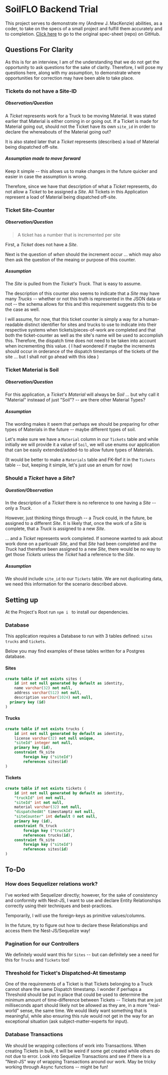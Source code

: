 # SoilFLO Backend Trial

This project serves to demonstrate my (Andrew J. MacKenzie) abilities, as a coder, to take on the specs of a small project and fulfill them accurately and to completion. [Click here](https://github.com/SoilFLO/interview-takehome-be) to go to the original spec-sheet (repo) on GitHub.


## Questions For Clarity

As this is for an interview, I am of the understanding that we do not get the opportunity to ask questions for the sake of clarity. Therefore, I will pose my questions here, along with my assumption, to demonstrate where opportunities for correction may have been able to take place.

### Tickets do not have a Site-ID

##### Observation/Question

A *Ticket* represents work for a Truck to be moving Material. It was stated earlier that Material is either coming in or going out. If a Ticket is made for Material going out, should not the Ticket have its own `site_id` in order to declare the whereabouts of the Material going out?

It is also stated later that a *Ticket* represents (describes) a load of Material being dispatched off-site.

##### Assumption made to move forward

Keep it simple -- this allows us to make changes in the future quicker and easier in case the assumption is wrong. 

Therefore, since we have that description of what a *Ticket* represents, do not allow a *Ticket* to be assigned a *Site*. All Tickets in this Application represent a load of Material being dispatched off-site.

### Ticket Site-Counter

##### Observation/Question

> A ticket has a number that is incremented per site

First, a *Ticket* does not have a *Site*.

Next is the question of *when* should the increment occur ... which may also then ask the question of the meaing or purpose of this counter.

##### Assumption

The *Site* is pulled from the *Ticket's Truck*. That is easy to assume.

The description of this counter also seems to indicate that a *Site* may have many *Trucks* -- whether or not this truth is represented in the JSON data or not -- the schema allows for this and this requirement suggests this to be the case as well.

I will assume, for now, that this ticket counter is simply a way for a human-readable distinct identifier for sites and trucks to use to indicate into their respective systems when tickets/pieces-of-work are completed and that both the ticket-counter as well as the site's name will be used to accomplish this. Therefore, the dispatch time does not need to be taken into account when incrementing this value. ( I had wondered if maybe the increments should occur in orderance of the dispatch timestamps of the tickets of the site ... but I shall *not* go ahead with this idea )

### Ticket Material is Soil

##### Observation/Question

For this application, a *Ticket's Material* will always be *Soil* ... but why call it "Material" insteaad of just "Soil"? -- are there other Material Types?

##### Assumption

The wording makes it seem that perhaps we should be preparing for other types of Materials in the future -- maybe different types of soil.

Let's make sure we have a `Material` column in our `Tickets` table and while initially we will provide it a value of `Soil`, we will use enums our application that can be easily extended/added-to to allow future types of Materials. 

(It would be better to make a `Materials` table and FK-Ref it in the `Tickets` table -- but, keeping it simple, let's just use an enum for now)

### Should a *Ticket* have a *Site*?

##### Question/Observation

In the description of a *Ticket* there is no reference to one having a *Site* -- only a *Truck*.

However, just thinking things through -- a *Truck* could, in the future, be assigned to a different *Site*. It is likely that, once the work of a *Site* is complete, that a *Truck* is assigned to a new *Site*. 

... and a *Ticket* represents work completed. If someone wanted to ask about work done on a particualr *Site*, and that *Site* had been completed and the *Truck* had therefore been assigned to a new *Site*, there would be no way to get those *Tickets* unless the *Ticket* had a reference to the *Site*.

##### Assumption

We should include `site_id` to our `Tickets` table. We are not duplicating data, we need this information for the scenario described above.

## Setting up

At the Project's Root run `npm i ` to install our dependencies.

### Database

This application requires a Database to run with 3 tables defined: `sites` `trucks` and `tickets`.

Below you may find examples of these tables written for a Postgres database.

#### Sites

```sql
create table if not exists sites (
	id int not null generated by default as identity,
	name varchar(32) not null,
	address varchar(512) not null,
	description varchar(1024) not null,
  primary key (id)
)
```

#### Trucks

```sql
create table if not exists trucks (
	id int not null generated by default as identity,
	license varchar(32) not null unique,
	"siteId" integer not null,
	primary key (id),
	constraint fk_site
		foreign key ("siteId")
		references sites(id)
)
```

#### Tickets

```sql
create table if not exists tickets (
	id int not null generated by default as identity,
	"truckId" int not null,
	"siteId" int not null,
	material varchar(32) not null,
	"dispatchedAt" timestamptz not null,
	"siteCounter" int default 0 not null,
	primary key (id),
	constraint fk_truck
		foreign key ("truckId")
		references trucks(id),
	constraint fk_site
		foreign key ("siteId")
		references sites(id)
)
```

## To-Do

### How does Sequelizer relations work?

I've worked with Sequelizer directly; however, for the sake of consistency and conformity with Nest-JS, I want to use and declare Entity Relationships correctly using their techniques and best-practices.

Temporarily, I will use the foreign-keys as primitive values/columns.

In the future, try to figure out how to declare these Relationships and access them the Nest-JS/Sequelize way!

### Pagination for our Controllers

We definitely would want this for `Sites` -- but can definitely see a need for this for `Trucks` and `Tickets` too!

### Threshold for Ticket's Dispatched-At timestamp

One of the requirements of a Ticket is that Tickets belonging to a Truck cannot share the same Dispatch timestamp. I wonder if perhaps a Threshold should be put in place that could be used to determine the minimum amount of time-difference between Tickets -- Tickets that are just milliseconds apart should likely not be allowed as they are, in a more "real-world" sense, the same time. We would likely want something that is meaningful, while also ensuring this rule would not get in the way for an exceptional situation (ask subject-matter-experts for input).

### Database Transactions

We should be wrapping collections of work into Transactions. When creating Tickets in bulk, it will be weird if some get created while others do not due to error. Look into Sequelize Transactions and see if there is a "Nest-JS" way of wrapping Transactions around our work. May be tricky working through Async functions -- might be fun!
